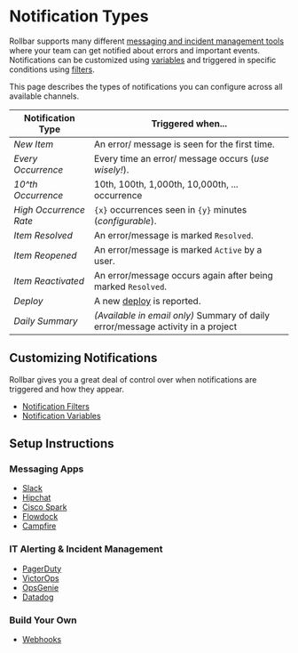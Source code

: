 # Notification Types

Rollbar supports many different [messaging and incident management tools](/docs/tools/#messaging) where your team can get notified about errors and important events.  Notifications can be customized using [variables](/docs/notification-variables) and triggered in specific conditions using [filters](/docs/filtering-notifications).

This page describes the types of notifications you can configure across all available channels.

| Notification Type | Triggered when... |
|-------------------|-------------|
| _New Item_ | An error/ message is seen for the first time. |
| _Every Occurrence_ | Every time an error/ message occurs (_use wisely!_). |
| _10^th Occurrence_ | 10th, 100th, 1,000th, 10,000th, ... occurrence |
| _High Occurrence Rate_ | `{x}` occurrences seen in `{y}` minutes (_configurable_). |
| _Item Resolved_ | An error/message is marked `Resolved`. |
| _Item Reopened_ | An error/message is marked `Active` by a user. |
| _Item Reactivated_ | An error/message occurs again after being marked `Resolved`. |
| _Deploy_ | A new [deploy](/docs/deploy-tracking/) is reported. |
| _Daily Summary_ | _(Available in email only)_ Summary of daily error/message activity in a project |

## Customizing Notifications

Rollbar gives you a great deal of control over when notifications are triggered and how they appear.

* [Notification Filters](/docs/filtering-notifications)
* [Notification Variables](/docs/notification-variables)

## Setup Instructions

### Messaging Apps

* [Slack](/docs/slack/)
* [Hipchat](/docs/hipchat/)
* [Cisco Spark](/docs/ciscospark/)
* [Flowdock](/docs/flowdock/)
* [Campfire](/docs/campfire/)

### IT Alerting & Incident Management

* [PagerDuty](/docs/pagerduty)
* [VictorOps](/docs/victorops/)
* [OpsGenie](https://www.opsgenie.com/docs/integrations/rollbar-integration)
* [Datadog](/docs/datadog/)

### Build Your Own

* [Webhooks](/docs/webhooks/)

